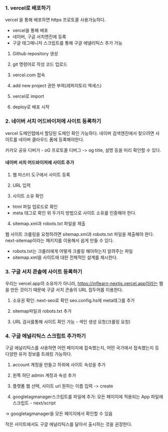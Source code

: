 <h3 id="1-vercel로-배포하기">1. vercel로 배포하기</h3>
<p>vercel 을 통해 배포하면 https 프로토콜 사용가능하다.</p>
<blockquote>
</blockquote>
<ul>
<li>vercel을 통해 배포</li>
<li>네이버, 구글 서치엔진에 등록</li>
<li>구글 태그매니저 스크립트를 통해 구글 에넬리틱스 추가 가능</li>
</ul>
<ol>
<li><p>Github repository 생성</p>
</li>
<li><p>git 명령어로 작성 코드 업로드</p>
</li>
<li><p>vercel.com 접속</p>
</li>
<li><p>add new project 권한 부여(레퍼지토리 엑세스)</p>
</li>
<li><p>vercel로 import </p>
</li>
<li><p>deploy로 배포 시작</p>
</li>
</ol>
<h3 id="2-네이버-서치-어드바이저에-사이트-등록하기">2. 네이버 서치 어드바이저에 사이트 등록하기</h3>
<p>vercel 도메인탭에서 할당된 도메인 확인 가능하다. 네이버 검색엔진에서 찾으려면 사이트를 네이버 클라우드 폼에 등록해야한다.</p>
<p>카카오 공유 디버거 - oG 프로토콜 디버그
-&gt; og title, 설명 등을 미리 확인할 수 있다.</p>
<h4 id="네이버-서치-어드바이저에-사이트-추가">네이버 서치 어드바이저에 사이트 추가</h4>
<ol>
<li><p>웹 마스터 도구에서 사이트 등록</p>
</li>
<li><p>URL 입력</p>
</li>
<li><p>사이트 소유 확인</p>
</li>
</ol>
<ul>
<li>html 파일 업로드로 확인</li>
<li>meta 태그로 확인
위 두가지 방법으로 사이트 소유를 인증해야 한다.</li>
</ul>
<ol start="4">
<li>sitemap.xml과 robots.txt 파일을 제출</li>
</ol>
<p>웹 사이트 크롤링을 요청하려면 sitemap.xml과 robots.txt 파일을 제출해야 한다. next-sitemap이라는 패키지를 이용해서 쉽게 만들 수 있다.</p>
<ul>
<li>robots.txt는 크롤러에게 어떻게 크롤링 해야하는지 알려주는 파일</li>
<li>sitemap.xml을 사이트에 대한 전체적인 설계를 제시한다.</li>
</ul>
<h3 id="3-구글-서치-콘솔에-사이트-등록하기">3. 구글 서치 콘솔에 사이트 등록하기</h3>
<p>우리는 vercel.app의 소유자가 아니라, <a href="https://inflearn-nextjs.vercel.app%EC%9D%B4%EB%9D%BC%EB%8A%94">https://inflearn-nextjs.vercel.app이라는</a> 웹을 만든 것이기 때문에 구글 서치 콘솔의 URL 접두어를 이용한다.</p>
<ol>
<li><p>소유권 확인: next-seo로 확인 seo.config.hs에 meta태그를 추가</p>
</li>
<li><p>sitemap파일과 robots.txt 추가</p>
</li>
<li><p>URL 검사를통해 사이트 확인 가능 - 색인 생성 요청(크롤링 요청)</p>
</li>
</ol>
<h3 id="4-구글-에널리틱스-스크립트-추가하기">4. 구글 에널리틱스 스크립트 추가하기</h3>
<p>구글 에널리틱스를 사용하면 어떤 페이지에 접속했는지, 어떤 국가에서 접속했는지 등 다양한 유저 정보를 트래킹 가능하다.</p>
<ol>
<li><p>account 계정을 만들고 하위에 사이트 속성을 추가</p>
</li>
<li><p>왼쪽 하단 admin 계정과 속성 추가</p>
</li>
<li><p>플랫폼 웹 선택, 사이트 url 원하는 이름 입력 -&gt; create</p>
</li>
<li><p>googletagmanager스크립트를 파일에 추가: 모든 페이지에 적용되는 App 파일에 스크립트 - next/script</p>
</li>
</ol>
<p>-&gt; googletagmanager을 모든 페이지에서 확인할 수 있음</p>
<p>작은 사이트에서도 구글 에널리틱스를 달아서 출시하는 것을 권장한다.</p>